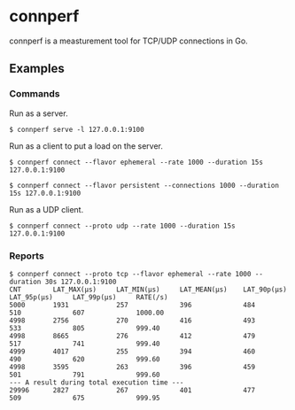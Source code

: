 # connperf

connperf is a measturement tool for TCP/UDP connections in Go.

## Examples

### Commands

Run as a server.

```shell
$ connperf serve -l 127.0.0.1:9100
```

Run as a client to put a load on the server.

```shell
$ connperf connect --flavor ephemeral --rate 1000 --duration 15s 127.0.0.1:9100
```

```shell
$ connperf connect --flavor persistent --connections 1000 --duration 15s 127.0.0.1:9100
```

Run as a UDP client.

```shell
$ connperf connect --proto udp --rate 1000 --duration 15s 127.0.0.1:9100
```

### Reports

```shell
$ connperf connect --proto tcp --flavor ephemeral --rate 1000 --duration 30s 127.0.0.1:9100
CNT        LAT_MAX(µs)     LAT_MIN(µs)     LAT_MEAN(µs)    LAT_90p(µs)     LAT_95p(µs)     LAT_99p(µs)     RATE(/s)
5000       1931            257             396             484             510             607             1000.00
4998       2756            270             416             493             533             805             999.40
4998       8665            276             412             479             517             741             999.40
4999       4017            255             394             460             490             620             999.60
4998       3595            263             396             459             501             791             999.60
--- A result during total execution time ---
29996      2827            267             401             477             509             675             999.95
```
